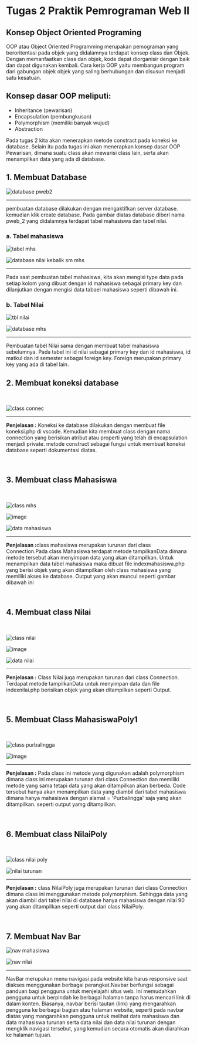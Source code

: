 # Tugas 2 Praktik Pemrograman Web II
<h2>Konsep Object Oriented Programing</h2>
<p></p>OOP atau Object Oriented Programming merupakan pemograman yang beroritentasi pada objek yang didalamnya terdapat konsep class dan Objek. Dengan memanfaatkan class dan objek, kode dapat diorganisir dengan baik dan dapat digunakan kembali. Cara kerja OOP yaitu membangun program dari gabungan objek objek yang saling berhubungan dan disusun menjadi satu kesatuan.</p>
<h2>Konsep dasar OOP meliputi:</h2>
<ul>
  <li> Inheritance (pewarisan)</li>
  <li> Encapsulation (pembungkusan)</li>
  <li> Polymorphism (memiliki banyak wujud)</li>
  <li> Abstraction</li>
</ul>
<p>Pada tugas 2 kita akan menerapkan metode constract pada koneksi ke database. Selain itu pada tugas ini akan menerapkan konsep dasar OOP Pewarisan, dimana suatu class akan mewarisi class lain, serta akan menampilkan data yang ada di database.</p>
<h2>1. Membuat Database</h2>

![database pweb2](https://github.com/user-attachments/assets/1fc1b4b4-ae07-461f-a5db-acd3e53114db)<br><hr>

pembuatan database dilakukan dengan mengaktifkan server database. kemudian klik create database. Pada gambar diatas database diberi nama pweb_2 yang didalamnya terdapat tabel mahasiswa dan tabel nilai.

<h3>a. Tabel mahasiswa</h3>


![tabel mhs](https://github.com/user-attachments/assets/3ed81282-e543-4dd1-9125-f902a015e9cf)<br>


![database nilai kebalik sm mhs](https://github.com/user-attachments/assets/abf00999-3b66-4b29-b29e-e5fde7b9c655)<br><hr>


Pada saat pembuatan tabel mahasiswa, kita akan mengisi type data pada setiap kolom yang dibuat dengan id mahasiswa sebagai primary key dan dilanjutkan dengan mengisi data tabael mahasiswa seperti dibawah ini.<br>



<h3>b. Tabel Nilai</h3>


![tbl nilai](https://github.com/user-attachments/assets/9be91eec-9abc-4902-b6a9-e2cdc6906c80)<br>



![database mhs](https://github.com/user-attachments/assets/f6bb7e63-7c48-4850-b59b-d5cf453602bd)<br><hr>



Pembuatan tabel Nilai sama dengan membuat tabel mahasiswa sebelumnya. Pada tabel ini id nilai sebagai primary key dan id mahasiswa, id matkul dan id semester sebagai foreign key. Foreign merupakan primary key yang ada di tabel lain. <br>




<h2>2. Membuat koneksi database</h2><br>


![class connec](https://github.com/user-attachments/assets/2f72687c-813e-4190-b070-14f9d100e9ff)<br><hr>



<p><b>Penjelasan :</b> Koneksi ke database dilakukan dengan membuat file koneksi.php di vscode. Kemudian kita membuat class dengan nama connection yang berisikan atribut atau properti yang telah di encapsulation menjadi private. metode construct sebagai fungsi untuk membuat koneksi database seperti dokumentasi diatas. </p><br>

<h2>3. Membuat class Mahasiswa</h2><br>


![class mhs](https://github.com/user-attachments/assets/5d4ff91c-01be-4f04-bd57-3b393db9a745)<br>



![image](https://github.com/user-attachments/assets/51744ee1-859d-44a5-b468-f1b72aaf6a13)<br>



![data mahasiswa](https://github.com/user-attachments/assets/3a35dfb8-1a9a-4f22-a910-dba76f6b2133)<br><hr>



<p><b>Penjelasan :</b>class mahasiswa merupakan turunan dari class Connection.Pada class Mahasiswa terdapat metode tampilkanData dimana metode tersebut akan menyimpan data yang akan ditampilkan. Untuk menampilkan data tabel mahasiswa maka dibuat file indexmahasiswa.php yang berisi objek yang akan ditampilkan oleh class mahasiswa yang memiliki akses ke database. Output yang akan muncul seperti gambar dibawah ini</p><br>



<h2>4. Membuat class Nilai</h2><br>


![class nilai](https://github.com/user-attachments/assets/702c65e7-10e1-484c-8aff-f68d53656b4d)<br>



![image](https://github.com/user-attachments/assets/ae673ffb-0d09-462b-81bc-fbd8b3f5b5da)<br>




![data nilai](https://github.com/user-attachments/assets/68e48c49-b7ce-4cae-aa61-21dc6d3b0dec)<br><hr>



<p><b>Penjelasan :</b> Class Nilai juga merupakan turunan dari class Connection. Terdapat metode tampilkanData untuk menyimpan data dan file indexnilai.php berisikan objek yang akan ditampilkan seperti Output.</p><br>


<h2>5. Membuat Class MahasiswaPoly1</h2><br>

![class purbalingga](https://github.com/user-attachments/assets/935b843e-8564-4380-8b87-067b61462141)<br>




![image](https://github.com/user-attachments/assets/db87bf41-407a-4671-989b-1165102506dd)<br><hr>



<p><b>Penjelasan :</b> Pada class ini metode yang digunakan adalah polymorphism dimana class ini merupakan turunan dari class Connection dan memiliki metode yang sama tetapi data yang akan ditampilkan akan berbeda. Code tersebut hanya akan menampilkan data yang diambil dari tabel  mahasiswa dimana hanya mahasiswa dengan alamat = 'Purbalingga' saja yang akan ditampilkan. seperti output yamg ditampilkan. </p><br>



<h2>6. Membuat class NilaiPoly</h2><br>

![class nilai poly](https://github.com/user-attachments/assets/321f0d43-b495-4b4c-ba95-3cfadfa80d7f)<br>



![nilai turunan](https://github.com/user-attachments/assets/97d1fa09-8909-4812-88ec-aca97d8708eb)<br><hr>


<p><b>Penjelasan :</b> class NilaiPoly juga merupakan turunan dari class Connection dimana class ini menggunakan metode polymorphism. Sehingga data yang akan diambil dari tabel nilai di database hanya mahasiswa dengan nilai 90 yang akan ditampilkan seperti output dari class NilaiPoly.</p><br>


<h2>7. Membuat Nav Bar</h2>

![nav mahasiswa](https://github.com/user-attachments/assets/996f1e35-be05-40fa-a6ee-0148eafca1ff)



![nav nilai](https://github.com/user-attachments/assets/95bdfa7d-87c6-4a20-b1b4-44d678fab0cf)<br><hr>


<p>NavBar merupakan menu navigasi pada website kita harus responsive saat diakses menggunakan berbagai perangkat.Navbar berfungsi sebagai panduan bagi pengguna untuk menjelajahi situs web. Ini memudahkan pengguna untuk berpindah ke berbagai halaman tanpa harus mencari link di dalam konten. Biasanya, navbar berisi tautan (link) yang mengarahkan pengguna ke berbagai bagian atau halaman website, seperti pada navbar diatas yang mangarahkan pengguna untuk melihat data mahasiswa dan data mahasiswa turunan serta data nilai dan data nilai turunan dengan mengklik navigasi tersebut, yang kemudian secara otomatis akan diarahkan ke halaman tujuan.</p>



